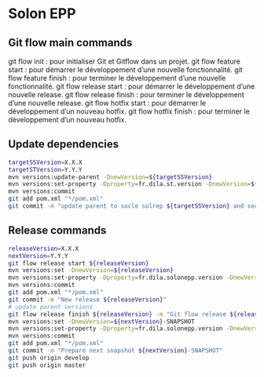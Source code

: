 # Solon EPP

## Git flow main commands

git flow init : pour initialiser Git et Gitflow dans un projet.
git flow feature start <nom> : pour démarrer le développement d’une nouvelle fonctionnalité.
git flow feature finish <nom> : pour terminer le développement d’une nouvelle fonctionnalité.
git flow release start <version> : pour démarrer le développement d’une nouvelle release.
git flow release finish <nom> : pour terminer le développement d’une nouvelle release.
git flow hotfix start <version> : pour démarrer le développement d’un nouveau hotfix.
git flow hotfix finish <nom> : pour terminer le développement d’un nouveau hotfix.

## Update dependencies
```sh
targetSSVersion=X.X.X
targetSTVersion=Y.Y.Y
mvn versions:update-parent -DnewVersion=${targetSSVersion}
mvn versions:set-property -Dproperty=fr.dila.st.version -DnewVersion=${targetSTVersion}
mvn versions:commit
git add pom.xml "*/pom.xml"
git commit -m "update parent to socle solrep ${targetSSVersion} and socle transverse ${targetSTVersion}"
```

## Release commands

```sh
releaseVersion=X.X.X
nextVersion=Y.Y.Y
git flow release start ${releaseVersion}
mvn versions:set -DnewVersion=${releaseVersion}
mvn versions:set-property -Dproperty=fr.dila.solonepp.version -DnewVersion=${releaseVersion}
mvn versions:commit
git add pom.xml "*/pom.xml"
git commit -m "New release ${releaseVersion}"
# update parent versions
git flow release finish ${releaseVersion} -m "Git flow release ${releaseVersion}"
mvn versions:set -DnewVersion=${nextVersion}-SNAPSHOT
mvn versions:set-property -Dproperty=fr.dila.solonepp.version -DnewVersion=${nextVersion}-SNAPSHOT
mvn versions:commit
git add pom.xml "*/pom.xml"
git commit -m "Prepare next snapshot ${nextVersion}-SNAPSHOT"
git push origin develop
git push origin master
```
